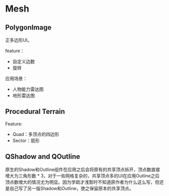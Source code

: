 # Mesh

## PolygonImage

正多边形UI。



feature：

- 自定义边数
- 旋转



应用场景：

- 人物能力雷达图
- 地形雷达图



## Procedural Terrain

Feature:

- Quad：多顶点的四边形
- Sector：扇形



## QShadow and QOutline

原生的Shadow和Outline组件在应用之后会将原有的共享顶点拆开，顶点数直接增大为三角形数 * 3，对于一些网格复杂的，共享顶点多的UI在应用Outline之后顶点数增大的情况尤为明显。因为学疏才浅暂时不知道原作者为什么这么写，但还是自己写了另一版Shadow和Outline，使之保留原本的共享顶点。

